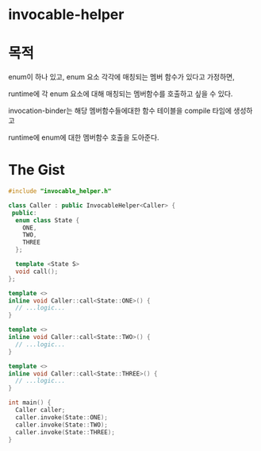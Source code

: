 # invocable-helper

# 목적
enum이 하나 있고, enum 요소 각각에 매칭되는 멤버 함수가 있다고 가정하면,

runtime에 각 enum 요소에 대해 매칭되는 멤버함수를 호출하고 싶을 수 있다.


invocation-binder는 해당 멤버함수들에대한 함수 테이블을 compile 타임에 생성하고

runtime에 enum에 대한 멤버함수 호출을 도아준다.

# The Gist

```cpp
#include "invocable_helper.h"

class Caller : public InvocableHelper<Caller> {
 public:
  enum class State {
    ONE,
    TWO,
    THREE
  };

  template <State S>
  void call();
};

template <>
inline void Caller::call<State::ONE>() {
  // ...logic...
}

template <>
inline void Caller::call<State::TWO>() {
  // ...logic...
}

template <>
inline void Caller::call<State::THREE>() {
  // ...logic...
}

int main() {
  Caller caller;
  caller.invoke(State::ONE);
  caller.invoke(State::TWO);
  caller.invoke(State::THREE);
}
```
